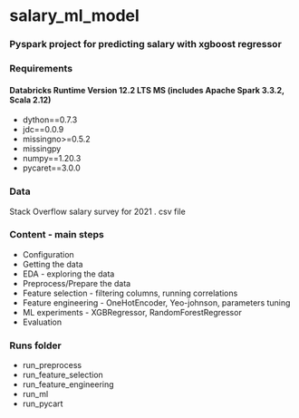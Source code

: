 # salary_ml_model
### Pyspark project for predicting salary with xgboost regressor


### Requirements
#### Databricks Runtime Version 12.2 LTS MS (includes Apache Spark 3.3.2, Scala 2.12)  
- dython==0.7.3  
- jdc==0.0.9  
- missingno>=0.5.2  
- missingpy  
- numpy==1.20.3  
- pycaret==3.0.0


### Data

Stack Overflow salary survey for 2021 . csv file

### Content - main steps
- Configuration
- Getting the data
- EDA - exploring the data
- Preprocess/Prepare the data
- Feature selection - filtering columns, running correlations
- Feature engineering - OneHotEncoder, Yeo-johnson, parameters tuning
- ML experiments - XGBRegressor, RandomForestRegressor
- Evaluation

### Runs folder
- run_preprocess
- run_feature_selection
- run_feature_engineering
- run_ml
- run_pycart

